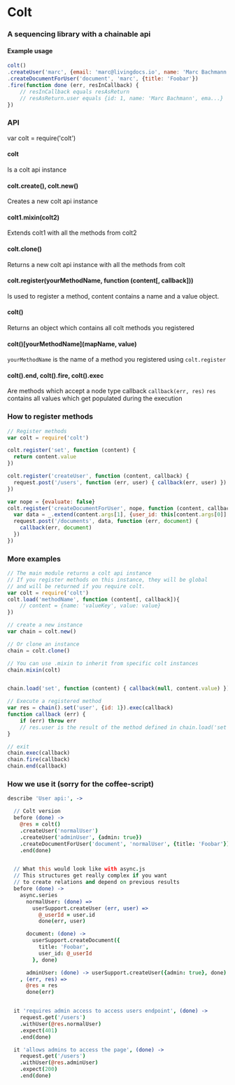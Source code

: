 # Colt

### A sequencing library with a chainable api

#### Example usage
```javascript
colt()
.createUser('marc', {email: 'marc@livingdocs.io', name: 'Marc Bachmann'})
.createDocumentForUser('document', 'marc', {title: 'Foobar'})
.fire(function done (err, resInCallback) {
    // resInCallback equals resAsReturn
    // resAsReturn.user equals {id: 1, name: 'Marc Bachmann', ema...}
})
```


### API

var colt = require('colt')

#### colt
Is a colt api instance

#### colt.create(), colt.new()
Creates a new colt api instance

#### colt1.mixin(colt2)
Extends colt1 with all the methods from colt2

#### colt.clone()
Returns a new colt api instance with all the methods from colt

#### colt.register(yourMethodName, function (content[, callback]))
Is used to register a method, content contains a name and a value object.

#### colt()
Returns an object which contains all colt methods you registered

#### colt()[yourMethodName](mapName, value)
`yourMethodName` is the name of a method you registered using `colt.register`

#### colt().end, colt().fire, colt().exec
Are methods which accept a node type callback `callback(err, res)`
`res` contains all values which get populated during the execution


### How to register methods
```javascript
// Register methods
var colt = require('colt')

colt.register('set', function (content) {
  return content.value
})

colt.register('createUser', function (content, callback) {
  request.post('/users', function (err, user) { callback(err, user) })
})

var nope = {evaluate: false}
colt.register('createDocumentForUser', nope, function (content, callback) {
  var data = _.extend(content.args[1], {user_id: this[content.args[0]].id })
  request.post('/documents', data, function (err, document) {
    callback(err, document)
  })
})
```


### More examples
```javascript
// The main module returns a colt api instance
// If you register methods on this instance, they will be global
// and will be returned if you require colt.
var colt = require('colt')
colt.load('methodName', function (content[, callback]){
    // content = {name: 'valueKey', value: value}
})

// create a new instance
var chain = colt.new()

// Or clone an instance
chain = colt.clone()

// You can use .mixin to inherit from specific colt instances
chain.mixin(colt)


chain.load('set', function (content) { callback(null, content.value) })

// Execute a registered method
var res = chain().set('user', {id: 1}).exec(callback)
function callback (err) {
    if (err) throw err
    // res.user is the result of the method defined in chain.load('set', ...
}

// exit
chain.exec(callback)
chain.fire(callback)
chain.end(callback)
```


### How we use it (sorry for the coffee-script)
```coffee
describe 'User api:', ->

  // Colt version
  before (done) ->
    @res = colt()
    .createUser('normalUser')
    .createUser('adminUser', {admin: true})
    .createDocumentForUser('document', 'normalUser', {title: 'Foobar'})
    .end(done)


  // What this would look like with async.js
  // This structures get really complex if you want
  // to create relations and depend on previous results
  before (done) ->
    async.series
      normalUser: (done) =>
        userSupport.createUser (err, user) =>
          @_userId = user.id
          done(err, user)

      document: (done) ->
        userSupport.createDocument({
          title: 'Foobar',
          user_id: @_userId
        }, done)

      adminUser: (done) -> userSupport.createUser({admin: true}, done)
    , (err, res) =>
      @res = res
      done(err)


  it 'requires admin access to access users endpoint', (done) ->
    request.get('/users')
    .withUser(@res.normalUser)
    .expect(401)
    .end(done)

  it 'allows admins to access the page', (done) ->
    request.get('/users')
    .withUser(@res.adminUser)
    .expect(200)
    .end(done)
```
